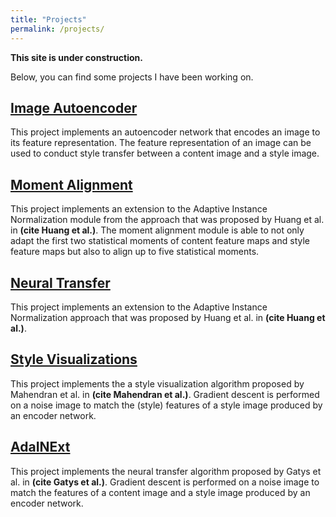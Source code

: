 ```yaml
---
title: "Projects"
permalink: /projects/
---
```


**This site is under construction.**

Below, you can find some projects I have been working on.

## [Image Autoencoder](/projects/image-autoencoder)

This project implements an autoencoder network that encodes an image to its feature 
representation. The feature representation of an image can be used to conduct style 
transfer between a content image and a style image.

## [Moment Alignment](/projects/moment-alignment)
This project implements an extension to the Adaptive Instance Normalization module 
from the approach that was proposed by Huang et al. in **(cite Huang et al.)**.
The moment alignment module is able to not only adapt the first two statistical 
moments of content feature maps and style feature maps but also to align up to 
five statistical moments.

## [Neural Transfer](/projects/neural-transfer)
This project implements an extension to the Adaptive Instance Normalization approach 
that was proposed by Huang et al. in **(cite Huang et al.)**.

## [Style Visualizations](/projects/style-visualizations)
This project implements the a style visualization algorithm proposed by Mahendran
et al. in **(cite Mahendran et al.)**. Gradient descent is performed on a noise image to
match the (style) features of a style image produced by an encoder network. 

## [AdaINExt](/projects/ada-in-ext)
This project implements the neural transfer algorithm proposed by Gatys
et al. in **(cite Gatys et al.)**. Gradient descent is performed on a noise image to
match the features of a content image and a style image produced by an encoder network. 